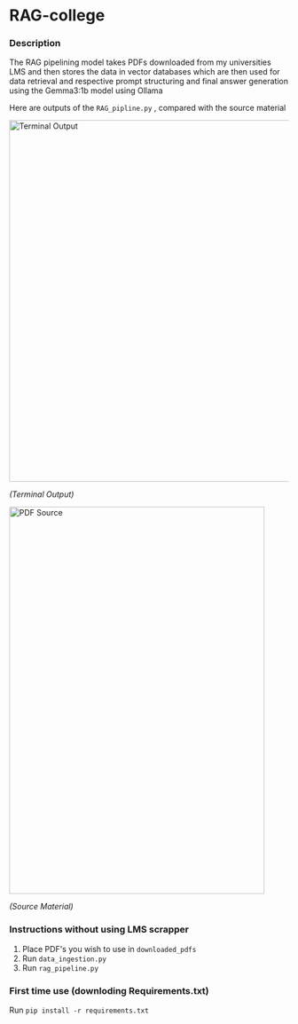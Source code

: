 # RAG-college
### Description

The RAG pipelining model takes PDFs downloaded from my universities LMS and then stores the data in vector databases which are then used for data retrieval and respective prompt structuring and final answer generation using the Gemma3:1b model using Ollama 

Here are outputs of the `RAG_pipline.py` , compared with the source material 

<img width="1499" height="652" alt="Terminal Output" src="https://github.com/user-attachments/assets/94160ff6-d483-4ab7-aae1-e3e95b13b358" />

_(Terminal Output)_

<img width="460" height="698" alt="PDF Source" src="https://github.com/user-attachments/assets/ab9c42f4-d7cb-45b0-a308-406a9082a8ef" />

_(Source Material)_

### Instructions without using LMS scrapper

1. Place PDF's you wish to use in `downloaded_pdfs`
2. Run `data_ingestion.py`
3. Run `rag_pipeline.py`

### First time use (downloding Requirements.txt)
Run 
`pip install -r requirements.txt`
